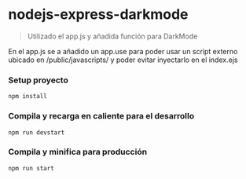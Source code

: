 # nodejs-express-darkmode

> Utilizado el app.js y añadida función para DarkMode

En el app.js se a añadido un app.use para poder usar un script externo ubicado en /public/javascripts/ y poder evitar inyectarlo en el index.ejs

### Setup proyecto

```
npm install
```

### Compila y recarga en caliente para el desarrollo

```
npm run devstart
```

### Compila y minifica para producción

```
npm run start
```

